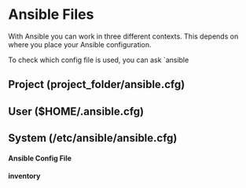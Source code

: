 
# Ansible Files
With Ansible you can work in three different contexts.
This depends on where you place your Ansible configuration.

To check which config file is used, you can ask `ansible


## Project (project_folder/ansible.cfg)
## User ($HOME/.ansible.cfg)
## System (/etc/ansible/ansible.cfg)


#### Ansible Config File

#### inventory



<!--stackedit_data:
eyJoaXN0b3J5IjpbLTM1MjA3MzQ3N119
-->